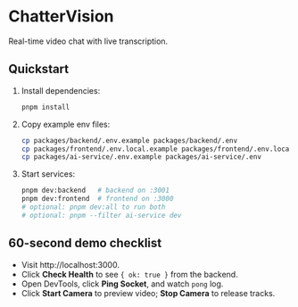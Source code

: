 # ChatterVision

Real-time video chat with live transcription.

## Quickstart

1. Install dependencies:
   ```sh
   pnpm install
   ```
2. Copy example env files:
   ```sh
   cp packages/backend/.env.example packages/backend/.env
   cp packages/frontend/.env.local.example packages/frontend/.env.local
   cp packages/ai-service/.env.example packages/ai-service/.env
   ```
3. Start services:
   ```sh
   pnpm dev:backend   # backend on :3001
   pnpm dev:frontend  # frontend on :3000
   # optional: pnpm dev:all to run both
   # optional: pnpm --filter ai-service dev
   ```

## 60-second demo checklist

- Visit http://localhost:3000.
- Click **Check Health** to see `{ ok: true }` from the backend.
- Open DevTools, click **Ping Socket**, and watch `pong` log.
- Click **Start Camera** to preview video; **Stop Camera** to release tracks.
